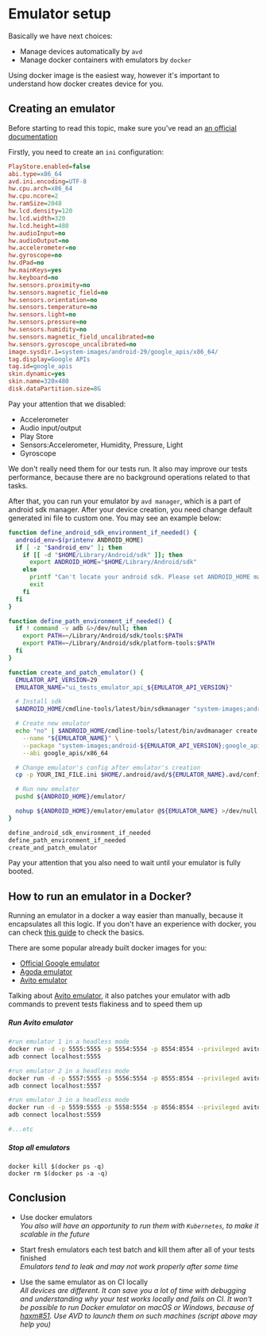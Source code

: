 # Emulator setup

Basically we have next choices:

* Manage devices automatically by `avd`
* Manage docker containers with emulators by `docker`

Using docker image is the easiest way, however it's important to understand how docker creates device for you.

## Creating an emulator

Before starting to read this topic, make sure you've read
an [an official documentation](https://developer.android.com/studio/run/emulator-commandline)

Firstly, you need to create an `ini` configuration:

```ini
PlayStore.enabled=false
abi.type=x86_64
avd.ini.encoding=UTF-8
hw.cpu.arch=x86_64
hw.cpu.ncore=2
hw.ramSize=2048
hw.lcd.density=120
hw.lcd.width=320
hw.lcd.height=480
hw.audioInput=no
hw.audioOutput=no
hw.accelerometer=no
hw.gyroscope=no
hw.dPad=no
hw.mainKeys=yes
hw.keyboard=no
hw.sensors.proximity=no
hw.sensors.magnetic_field=no
hw.sensors.orientation=no
hw.sensors.temperature=no
hw.sensors.light=no
hw.sensors.pressure=no
hw.sensors.humidity=no
hw.sensors.magnetic_field_uncalibrated=no
hw.sensors.gyroscope_uncalibrated=no
image.sysdir.1=system-images/android-29/google_apis/x86_64/
tag.display=Google APIs
tag.id=google_apis
skin.dynamic=yes
skin.name=320x480
disk.dataPartition.size=8G
```

Pay your attention that we disabled:

* Accelerometer
* Audio input/output
* Play Store
* Sensors:Accelerometer, Humidity, Pressure, Light
* Gyroscope

We don't really need them for our tests run. It also may improve our tests performance, because there are no background
operations related to that tasks.

After that, you can run your emulator by `avd manager`, which is a part of android sdk manager. After your device
creation, you need change default generated ini file to custom one. You may see an example below:

```bash
function define_android_sdk_environment_if_needed() {
  android_env=$(printenv ANDROID_HOME)
  if [ -z "$android_env" ]; then
    if [[ -d "$HOME/Library/Android/sdk" ]]; then
      export ANDROID_HOME="$HOME/Library/Android/sdk"
    else
      printf "Can't locate your android sdk. Please set ANDROID_HOME manually"
      exit
    fi
  fi
}

function define_path_environment_if_needed() {
  if ! command -v adb &>/dev/null; then
    export PATH=~/Library/Android/sdk/tools:$PATH
    export PATH=~/Library/Android/sdk/platform-tools:$PATH
  fi
}

function create_and_patch_emulator() {
  EMULATOR_API_VERSION=29
  EMULATOR_NAME="ui_tests_emulator_api_${EMULATOR_API_VERSION}"

  # Install sdk
  $ANDROID_HOME/cmdline-tools/latest/bin/sdkmanager "system-images;android-${EMULATOR_API_VERSION};google_apis;x86_64"

  # Create new emulator
  echo "no" | $ANDROID_HOME/cmdline-tools/latest/bin/avdmanager create avd --force \
    --name "${EMULATOR_NAME}" \
    --package "system-images;android-${EMULATOR_API_VERSION};google_apis;x86_64" \
    --abi google_apis/x86_64

  # Change emulator's config after emulator's creation
  cp -p YOUR_INI_FILE.ini $HOME/.android/avd/${EMULATOR_NAME}.avd/config.ini

  # Run new emulator
  pushd ${ANDROID_HOME}/emulator/

  nohup ${ANDROID_HOME}/emulator/emulator @${EMULATOR_NAME} >/dev/null 2>&1 &
}

define_android_sdk_environment_if_needed
define_path_environment_if_needed
create_and_patch_emulator
```

Pay your attention that you also need to wait until your emulator is fully booted.

## How to run an emulator in a Docker?

Running an emulator in a docker a way easier than manually, because it encapsulates all this logic. If you don't have an
experience with docker, you can check
[this guide](https://www.youtube.com/watch?v=zJ6WbK9zFpI) to check the basics.

There are some popular already built docker images for you:

* [Official Google emulator](https://github.com/google/android-emulator-container-scripts)
* [Agoda emulator](https://github.com/agoda-com/docker-emulator-android)
* [Avito emulator](https://hub.docker.com/r/avitotech/android-emulator-29)

Talking about [Avito emulator](https://github.com/google/android-emulator-container-scripts), it also patches your
emulator with adb commands to prevent tests flakiness and to speed them up

##### Run Avito emulator

```bash
#run emulator 1 in a headless mode
docker run -d -p 5555:5555 -p 5554:5554 -p 8554:8554 --privileged avitotech/android-emulator-29:915c1f20be
adb connect localhost:5555

#run emulator 2 in a headless mode
docker run -d -p 5557:5555 -p 5556:5554 -p 8555:8554 --privileged avitotech/android-emulator-29:915c1f20be
adb connect localhost:5557

#run emulator 3 in a headless mode
docker run -d -p 5559:5555 -p 5558:5554 -p 8556:8554 --privileged avitotech/android-emulator-29:915c1f20be
adb connect localhost:5559

#...etc
```

##### Stop all emulators

```shell
docker kill $(docker ps -q)
docker rm $(docker ps -a -q)
```

## Conclusion

* Use docker emulators </br>
  _You also will have an opportunity to run them with `Kubernetes`, to make it scalable in the future_

* Start fresh emulators each test batch and kill them after all of your tests finished</br>
  _Emulators tend to leak and may not work properly after some time_

* Use the same emulator as on CI locally</br>
  _All devices are different. It can save you a lot of time with debugging and understanding why your test works locally
  and fails on CI. It won't be possible to run Docker emulator on macOS or Windows, because
  of [haxm#51](https://github.com/intel/haxm/issues/51#issuecomment-389731675). Use AVD to launch them on such
  machines (script above may help you)_
